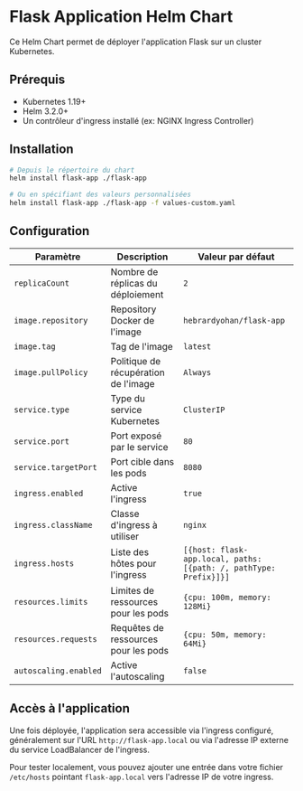 # Flask Application Helm Chart

Ce Helm Chart permet de déployer l'application Flask sur un cluster Kubernetes.

## Prérequis

- Kubernetes 1.19+
- Helm 3.2.0+
- Un contrôleur d'ingress installé (ex: NGINX Ingress Controller)

## Installation

```bash
# Depuis le répertoire du chart
helm install flask-app ./flask-app

# Ou en spécifiant des valeurs personnalisées
helm install flask-app ./flask-app -f values-custom.yaml
```
 
## Configuration

| Paramètre | Description | Valeur par défaut |
|-----------|-------------|-------------------|
| `replicaCount` | Nombre de réplicas du déploiement | `2` |
| `image.repository` | Repository Docker de l'image | `hebrardyohan/flask-app` |
| `image.tag` | Tag de l'image | `latest` |
| `image.pullPolicy` | Politique de récupération de l'image | `Always` |
| `service.type` | Type du service Kubernetes | `ClusterIP` |
| `service.port` | Port exposé par le service | `80` |
| `service.targetPort` | Port cible dans les pods | `8080` |
| `ingress.enabled` | Active l'ingress | `true` |
| `ingress.className` | Classe d'ingress à utiliser | `nginx` |
| `ingress.hosts` | Liste des hôtes pour l'ingress | `[{host: flask-app.local, paths: [{path: /, pathType: Prefix}]}]` |
| `resources.limits` | Limites de ressources pour les pods | `{cpu: 100m, memory: 128Mi}` |
| `resources.requests` | Requêtes de ressources pour les pods | `{cpu: 50m, memory: 64Mi}` |
| `autoscaling.enabled` | Active l'autoscaling | `false` |

## Accès à l'application

Une fois déployée, l'application sera accessible via l'ingress configuré, généralement sur l'URL `http://flask-app.local` ou via l'adresse IP externe du service LoadBalancer de l'ingress.

Pour tester localement, vous pouvez ajouter une entrée dans votre fichier `/etc/hosts` pointant `flask-app.local` vers l'adresse IP de votre ingress.